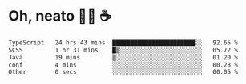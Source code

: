 # Oh, neato 🧑‍💻 ☕

<!--START_SECTION:waka-->

```txt
TypeScript   24 hrs 43 mins  ███████████████████████░░   92.65 %
SCSS         1 hr 31 mins    █▒░░░░░░░░░░░░░░░░░░░░░░░   05.72 %
Java         19 mins         ▒░░░░░░░░░░░░░░░░░░░░░░░░   01.20 %
conf         4 mins          ░░░░░░░░░░░░░░░░░░░░░░░░░   00.28 %
Other        0 secs          ░░░░░░░░░░░░░░░░░░░░░░░░░   00.05 %
```

<!--END_SECTION:waka-->
